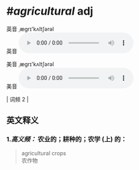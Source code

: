 # ***\#agricultural*** adj
英音 ˌæɡrɪ'kʌltʃərəl  
英音
<audio src="./media/agricultural-B.aac" controls="controls"></audio>

美音 ˌæɡrɪ'kʌltʃərəl  
美音
<audio src="./media/agricultural.aac" controls="controls"></audio>



| 词频 2 |  

英文释义
---
### 1.*高义频：* **农业的；耕种的；农学 (上) 的：**  

 > agricultural crops  
 > 农作物    


